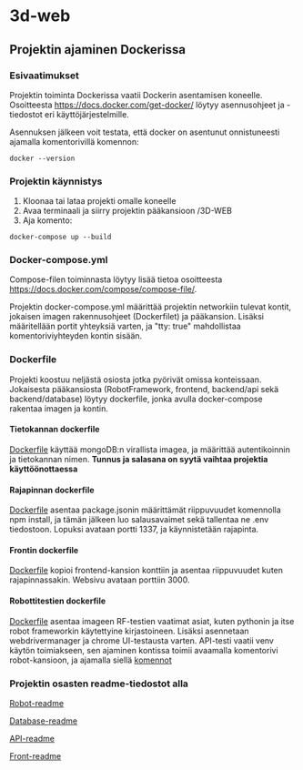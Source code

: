# 3d-web

## Projektin ajaminen Dockerissa

### Esivaatimukset

Projektin toiminta Dockerissa vaatii Dockerin asentamisen koneelle. Osoitteesta https://docs.docker.com/get-docker/ löytyy asennusohjeet ja -tiedostot eri käyttöjärjestelmille.

Asennuksen jälkeen voit testata, että docker on asentunut onnistuneesti ajamalla komentorivillä komennon:

```
docker --version
```

### Projektin käynnistys

1. Kloonaa tai lataa projekti omalle koneelle
2. Avaa terminaali ja siirry projektin pääkansioon /3D-WEB
3. Aja komento:
```
docker-compose up --build
```
### Docker-compose.yml

Compose-filen toiminnasta löytyy lisää tietoa osoitteesta https://docs.docker.com/compose/compose-file/.

Projektin docker-compose.yml määrittää projektin networkiin tulevat kontit, jokaisen imagen rakennusohjeet (Dockerfilet) ja pääkansion. Lisäksi määritellään portit yhteyksiä varten, ja "tty: true" mahdollistaa komentoriviyhteyden kontin sisään.

### Dockerfile

Projekti koostuu neljästä osiosta jotka pyörivät omissa konteissaan. Jokaisesta pääkansiosta (RobotFramework, frontend, backend/api sekä backend/database) löytyy dockerfile, jonka avulla docker-compose rakentaa imagen ja kontin. 

#### Tietokannan dockerfile
[Dockerfile](https://github.com/ProjektiTiimi/3d-web/blob/main/backend/database/Dockerfile)  käyttää mongoDB:n virallista imagea, ja määrittää autentikoinnin ja tietokannan nimen. **Tunnus ja salasana on syytä vaihtaa projektia käyttöönottaessa**

#### Rajapinnan dockerfile
[Dockerfile](https://github.com/ProjektiTiimi/3d-web/blob/main/backend/api/Dockerfile) asentaa package.jsonin määrittämät riippuvuudet komennolla npm install, ja tämän jälkeen luo salausavaimet sekä tallentaa ne .env tiedostoon. Lopuksi avataan portti 1337, ja käynnistetään rajapinta. 

#### Frontin dockerfile
[Dockerfile](https://github.com/ProjektiTiimi/3d-web/blob/main/frontend/Dockerfile) kopioi frontend-kansion konttiin ja asentaa riippuvuudet kuten rajapinnassakin. Websivu avataan porttiin 3000. 

#### Robottitestien dockerfile
[Dockerfile](https://github.com/ProjektiTiimi/3d-web/blob/main/RobotFramework/Dockerfile) asentaa imageen RF-testien vaatimat asiat, kuten pythonin ja itse robot frameworkin käytettyine kirjastoineen. Lisäksi asennetaan webdrivermanager ja chrome UI-testausta varten. API-testi vaatii venv käytön toimiakseen, sen ajaminen kontissa toimii avaamalla komentorivi robot-kansioon, ja ajamalla siellä [komennot](https://github.com/ProjektiTiimi/3d-web/tree/main/RobotFramework#rajapintatestin-ajaminen-paikallisesti) 


### Projektin osasten readme-tiedostot alla

[Robot-readme](https://github.com/ProjektiTiimi/3d-web/tree/main/RobotFramework#readme)

[Database-readme](https://github.com/ProjektiTiimi/3d-web/tree/main/backend/database#readme)

[API-readme](https://github.com/ProjektiTiimi/3d-web/tree/main/backend/api#readme)

[Front-readme](https://github.com/ProjektiTiimi/3d-web/tree/main/frontend#readme)

###
